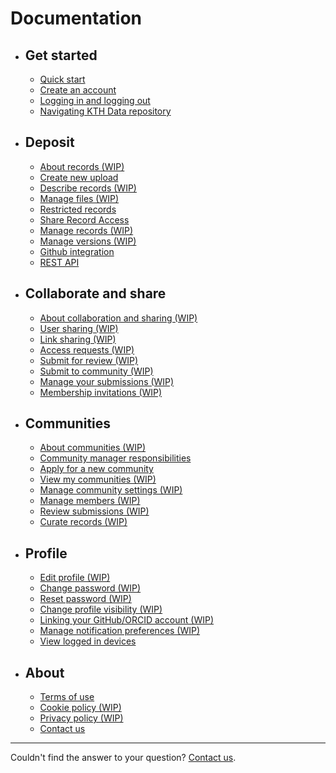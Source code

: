 <!-- markdownlint-disable MD007 -->
# Documentation

<div class="grid cards" markdown>

- ## Get started

    - [Quick start](get_started/quick_start.md)
    - [Create an account](get_started/create_account.md)
    - [Logging in and logging out](get_started/login_logout.md)
    - [Navigating KTH Data repository](get_started/navigating_site.md)

- ## Deposit

    - [About records (WIP)](#)
    - [Create new upload](deposit/create_new_upload.md)
    - [Describe records (WIP)](#)
    - [Manage files (WIP)](#)
    - [Restricted records](deposit/restrict_record_access.md)
    - [Share Record Access](deposit/share_record_access.md)
    - [Manage records (WIP)](#)
    - [Manage versions (WIP)](#)
    - [Github integration](deposit/github_integration.md)
    - [REST API](deposit/rest_api.md)

- ## Collaborate and share

    - [About collaboration and sharing (WIP)](#)
    - [User sharing (WIP)](#)
    - [Link sharing (WIP)](#)
    - [Access requests (WIP)](#)
    - [Submit for review (WIP)](#)
    - [Submit to community (WIP)](#)
    - [Manage your submissions (WIP)](#)
    - [Membership invitations (WIP)](#)

- ## Communities

    - [About communities (WIP)](#)
    - [Community manager responsibilities](communities/community_manager_responsibilities.md)
    - [Apply for a new community](communities/apply_new_community.md)
    - [View my communities (WIP)](#)
    - [Manage community settings (WIP)](#)
    - [Manage members (WIP)](#)
    - [Review submissions (WIP)](#)
    - [Curate records (WIP)](#)

- ## Profile

    - [Edit profile (WIP)](#)
    - [Change password (WIP)](#)
    - [Reset password (WIP)](#)
    - [Change profile visibility (WIP)](#)
    - [Linking your GitHub/ORCID account (WIP)](#)
    - [Manage notification preferences (WIP)](#)
    - [View logged in devices](get_started/viewing-devices.md)

- ## About

    - [Terms of use](terms.md)
    - [Cookie policy (WIP)](cookie-policy.md)
    - [Privacy policy (WIP)](about/privacy_policy.md)
    - [Contact us](https://www.kth.se/om/fakta)

</div>

---

Couldn't find the answer to your question? [Contact us](https://www.kth.se/om/fakta).
